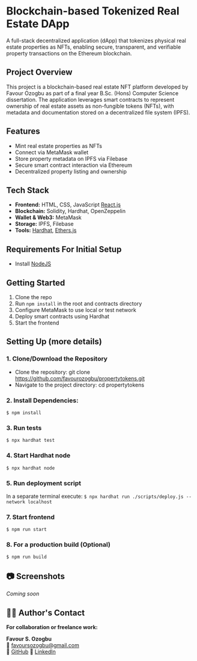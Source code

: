 # Blockchain-based Tokenized Real Estate DApp

A full-stack decentralized application (dApp) that tokenizes physical real estate properties as NFTs, enabling secure, transparent, and verifiable property transactions on the Ethereum blockchain.

## Project Overview

This project is a blockchain-based real estate NFT platform developed by Favour Ozogbu as part of a final year B.Sc. (Hons) Computer Science dissertation. The application leverages smart contracts to represent ownership of real estate assets as non-fungible tokens (NFTs), with metadata and documentation stored on a decentralized file system (IPFS).

## Features

- Mint real estate properties as NFTs
- Connect via MetaMask wallet
- Store property metadata on IPFS via Filebase
- Secure smart contract interaction via Ethereum
- Decentralized property listing and ownership

## Tech Stack

- **Frontend:** HTML, CSS, JavaScript [React.js](https://reactjs.org/)
- **Blockchain:** Solidity, Hardhat, OpenZeppelin
- **Wallet & Web3:** MetaMask
- **Storage:** IPFS, Filebase
- **Tools:** [Hardhat](https://hardhat.org/), [Ethers.js](https://docs.ethers.io/v5/)

## Requirements For Initial Setup

- Install [NodeJS](https://nodejs.org/en/)

## Getting Started

1. Clone the repo
2. Run `npm install` in the root and contracts directory
3. Configure MetaMask to use local or test network
4. Deploy smart contracts using Hardhat
5. Start the frontend

## Setting Up (more details)

### 1. Clone/Download the Repository
- Clone the repository: git clone <https://github.com/favourozogbu/propertytokens.git>
- Navigate to the project directory: cd propertytokens

### 2. Install Dependencies:
`$ npm install`

### 3. Run tests
`$ npx hardhat test`

### 4. Start Hardhat node
`$ npx hardhat node`

### 5. Run deployment script
In a separate terminal execute:
`$ npx hardhat run ./scripts/deploy.js --network localhost`

### 7. Start frontend
`$ npm run start`

### 8. For a production build (Optional)
`$ npm run build`

## 📷 Screenshots

*Coming soon*

## 👨‍💻 Author's Contact   
**For collaboration or freelance work:**

**Favour S. Ozogbu**   
📧 favoursozogbu@gmail.com  
🔗 [GitHub](https://github.com/favourozogbu)
🔗 [LinkedIn](https://www.linkedin.com/in/favourozogbu)












